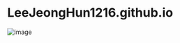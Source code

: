 # LeeJeongHun1216.github.io

![image](https://github.com/user-attachments/assets/41e3e264-46b5-4b7d-b409-b26c0967af88)

